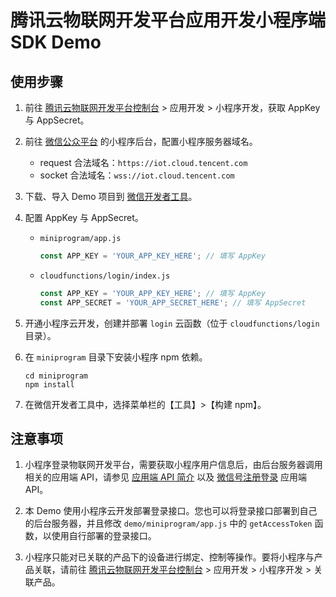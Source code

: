 腾讯云物联网开发平台应用开发小程序端 SDK Demo
===

## 使用步骤
1. 前往 [腾讯云物联网开发平台控制台](https://console.cloud.tencent.com/iotexplorer) > 应用开发 > 小程序开发，获取 AppKey 与 AppSecret。

2. 前往 [微信公众平台](https://mp.weixin.qq.com/) 的小程序后台，配置小程序服务器域名。
   - request 合法域名：`https://iot.cloud.tencent.com`
   - socket 合法域名：`wss://iot.cloud.tencent.com`

3. 下载、导入 Demo 项目到 [微信开发者工具](https://developers.weixin.qq.com/miniprogram/dev/devtools/download.html)。

4. 配置 AppKey 与 AppSecret。
   - `miniprogram/app.js`
     ```js
     const APP_KEY = 'YOUR_APP_KEY_HERE'; // 填写 AppKey
     ```
   - `cloudfunctions/login/index.js`
     ```js
     const APP_KEY = 'YOUR_APP_KEY_HERE'; // 填写 AppKey
     const APP_SECRET = 'YOUR_APP_SECRET_HERE'; // 填写 AppSecret
     ```

5. 开通小程序云开发，创建并部署 `login` 云函数（位于 `cloudfunctions/login` 目录）。

6. 在 `miniprogram` 目录下安装小程序 npm 依赖。
   ```
   cd miniprogram
   npm install
   ```

7. 在微信开发者工具中，选择菜单栏的【工具】>【构建 npm】。

## 注意事项
1. 小程序登录物联网开发平台，需要获取小程序用户信息后，由后台服务器调用相关的应用端 API，请参见 [应用端 API 简介](https://cloud.tencent.com/document/product/1081/40773) 以及 [微信号注册登录](https://cloud.tencent.com/document/product/1081/40781) 应用端 API。

2. 本 Demo 使用小程序云开发部署登录接口。您也可以将登录接口部署到自己的后台服务器，并且修改 `demo/miniprogram/app.js` 中的 `getAccessToken` 函数，以使用自行部署的登录接口。

3. 小程序只能对已关联的产品下的设备进行绑定、控制等操作。要将小程序与产品关联，请前往 [腾讯云物联网开发平台控制台](https://console.cloud.tencent.com/iotexplorer) > 应用开发 > 小程序开发 > 关联产品。
